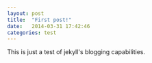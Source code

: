 ```yaml
---
layout: post
title:  "First post!"
date:   2014-03-31 17:42:46
categories: test 
---
```


This is just a test of jekyll's blogging capabilities.
